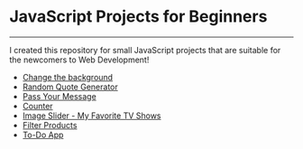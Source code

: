 <h1>JavaScript Projects for Beginners</h1>
<hr>
<p>I created this repository for small JavaScript projects that are suitable for the newcomers to Web Development!</p>


<ul>
  <li><a href='https://canan0063.github.io/javascript-projects-beginner/change-backgroundcolor/change-bg-index.html'>Change the background</a></li>
  <li><a href='https://canan0063.github.io/javascript-projects-beginner/random-quote-generator/random-quote.html'>Random Quote Generator</a></li>
  <li><a href='https://canan0063.github.io/javascript-projects-beginner/pass-message-web/index.html'>Pass Your Message</a></li>
  <li><a href='https://canan0063.github.io/javascript-projects-beginner/counter/index.html'>Counter</a></li>
  <li><a href='https://canan0063.github.io/javascript-projects-beginner/image-slider-favorite-films/index.html'>Image Slider - My Favorite TV Shows</a></li>
  <li><a href='https://canan0063.github.io/javascript-projects-beginner/filter-products/index.html'>Filter Products</a></li>
  <li><a href='https://canan0063.github.io/javascript-projects-beginner/todo/todoapp.html'>To-Do App</a></li>
</ul>


